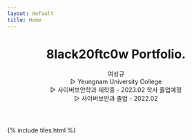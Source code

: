 ```yaml
---
layout: default
title: Home
---
```


<header>
<h1>8lack20ftc0w Portfolio.</h1>
<p>여성규 <br>
 ▷ Yeungnam University College <br>
 ▷ 사이버보안학과 재학중  - 2023.02 학사 졸업예정<br>
 ▷ 사이버보안과 졸업      - 2022.02 </p>
</header>

{% include tiles.html %}
